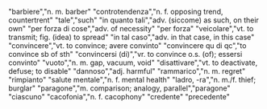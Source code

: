"barbiere","n. m. barber"
"controtendenza","n. f. opposing trend, countertrent"
"tale","such"
"in quanto tali","adv. (siccome) as such, on their own"
"per forza di cose","adv. of necessity"
"per forza"
"veicolare","vt. to transmit; fig. (idea) to spread"
"in tal caso","adv. in that case, in this case"
"convincere","vt. to convince; avere convinto"
"convincere qu di qc","to convince sb of sth"
"convincersi (di)","vr. to convince o.s. (of); essersi convinto"
"vuoto","n. m. gap, vacuum, void"
"disattivare","vt. to deactivate, defuse; to disable"
"dannoso","adj. harmful"
"rammarico","n. m. regret"
"rimpianto"
"salute mentale","n. f. mental health"
"ladro, -ra","n. m./f. thief; burglar" 
"paragone","m. comparison; analogy, parallel","paragone"
"ciascuno"
"cacofonia","n. f. cacophony"
"credente"
"precedente"
